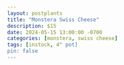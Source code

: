 ```yaml
---
layout: postplants
title: "Monstera Swiss Cheese"
description: $15
date: 2024-05-15 13:00:00 -0700
categories: [monstera, swiss cheese]
tags: [instock, 4" pot]
pin: false
---
```

